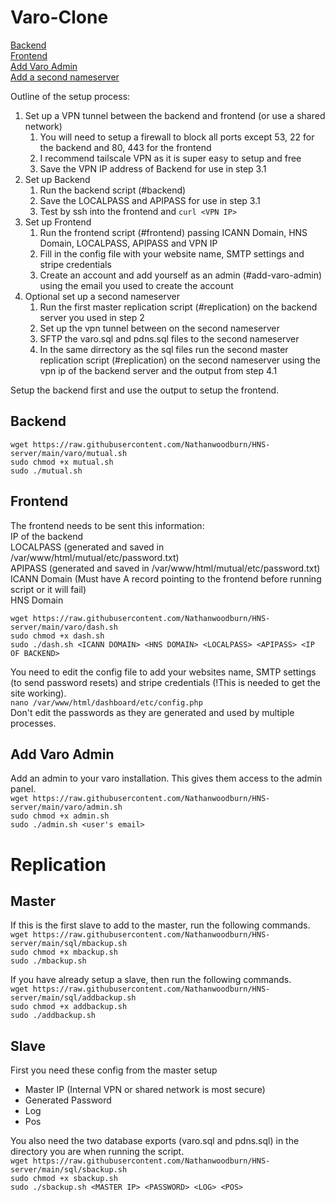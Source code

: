 # Varo-Clone
[Backend](#backend)  
[Frontend](#frontend)  
[Add Varo Admin](#add-varo-admin)  
[Add a second nameserver](#replication)


Outline of the setup process:
1. Set up a VPN tunnel between the backend and frontend (or use a shared network)
   1. You will need to setup a firewall to block all ports except 53, 22 for the backend and 80, 443 for the frontend
   2. I recommend tailscale VPN as it is super easy to setup and free
   3. Save the VPN IP address of Backend for use in step 3.1
2. Set up Backend
   1. Run the backend script (#backend)
   2. Save the LOCALPASS and APIPASS for use in step 3.1
   3. Test by ssh into the frontend and `curl <VPN IP>`
3. Set up Frontend
   1. Run the frontend script (#frontend) passing ICANN Domain, HNS Domain, LOCALPASS, APIPASS and VPN IP
   2. Fill in the config file with your website name, SMTP settings and stripe credentials
   3. Create an account and add yourself as an admin (#add-varo-admin) using the email you used to create the account
4. Optional set up a second nameserver
   1. Run the first master replication script (#replication) on the backend server you used in step 2
   2. Set up the vpn tunnel between on the second nameserver
   3. SFTP the varo.sql and pdns.sql files to the second nameserver
   4. In the same dirrectory as the sql files run the second master replication script (#replication) on the second nameserver using the vpn ip of the backend server and the output from step 4.1


Setup the backend first and use the output to setup the frontend.

## Backend
`wget https://raw.githubusercontent.com/Nathanwoodburn/HNS-server/main/varo/mutual.sh`  
`sudo chmod +x mutual.sh`  
`sudo ./mutual.sh`  

## Frontend
The frontend needs to be sent this information:  
IP of the backend  
LOCALPASS (generated and saved in /var/www/html/mutual/etc/password.txt)  
APIPASS (generated and saved in /var/www/html/mutual/etc/password.txt)  
ICANN Domain (Must have A record pointing to the frontend before running script or it will fail)  
HNS Domain  


`wget https://raw.githubusercontent.com/Nathanwoodburn/HNS-server/main/varo/dash.sh`  
`sudo chmod +x dash.sh`  
`sudo ./dash.sh <ICANN DOMAIN> <HNS DOMAIN> <LOCALPASS> <APIPASS> <IP OF BACKEND>`  

You need to edit the config file to add your websites name, SMTP settings (to send password resets) and stripe credentials (!This is needed to get the site working).  
`nano /var/www/html/dashboard/etc/config.php`  
Don't edit the passwords as they are generated and used by multiple processes.  

## Add Varo Admin

Add an admin to your varo installation. This gives them access to the admin panel.  
`wget https://raw.githubusercontent.com/Nathanwoodburn/HNS-server/main/varo/admin.sh`  
`sudo chmod +x admin.sh`  
`sudo ./admin.sh <user's email>`  

# Replication

## Master  
If this is the first slave to add to the master, run the following commands.  
`wget https://raw.githubusercontent.com/Nathanwoodburn/HNS-server/main/sql/mbackup.sh`  
`sudo chmod +x mbackup.sh`  
`sudo ./mbackup.sh`  

If you have already setup a slave, then run the following commands.  
`wget https://raw.githubusercontent.com/Nathanwoodburn/HNS-server/main/sql/addbackup.sh`  
`sudo chmod +x addbackup.sh`  
`sudo ./addbackup.sh`  

## Slave
First you need these config from the master setup  
+ Master IP (Internal VPN or shared network is most secure)
+ Generated Password
+ Log
+ Pos

You also need the two database exports (varo.sql and pdns.sql) in the directory you are when running the script.  
`wget https://raw.githubusercontent.com/Nathanwoodburn/HNS-server/main/sql/sbackup.sh`  
`sudo chmod +x sbackup.sh`  
`sudo ./sbackup.sh <MASTER IP> <PASSWORD> <LOG> <POS>`  
